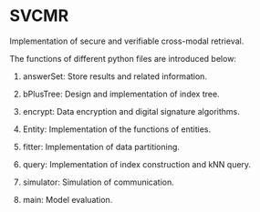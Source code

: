 # SVCMR

  Implementation of secure and verifiable cross-modal retrieval.

The functions of different python files are introduced below:

1) answerSet: Store results and related information.

2) bPlusTree: Design and implementation of index tree.

3) encrypt: Data encryption and digital signature algorithms.

4) Entity: Implementation of the functions of entities.

5) fitter: Implementation of data partitioning.

6) query: Implementation of index construction and kNN query.

7) simulator: Simulation of communication.

8) main: Model evaluation.
